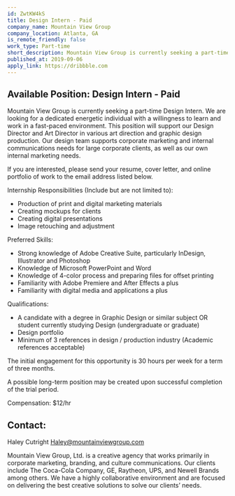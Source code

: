 ```yaml
---
id: ZwtKW4kS
title: Design Intern - Paid
company_name: Mountain View Group
company_location: Atlanta, GA
is_remote_friendly: false
work_type: Part-time
short_description: Mountain View Group is currently seeking a part-time Design Intern. We are looking for a dedicated energetic individual with a willingness to learn and work in a fast-paced environment. This...
published_at: 2019-09-06
apply_link: https://dribbble.com
---
```


## Available Position: Design Intern - Paid

Mountain View Group is currently seeking a part-time Design Intern. We are looking for a dedicated energetic individual with a willingness to learn and work in a fast-paced environment. This position will support our Design Director and Art Director in various art direction and graphic design production. Our design team supports corporate marketing and internal communications needs for large corporate clients, as well as our own internal marketing needs.

If you are interested, please send your resume, cover letter, and online portfolio of work to the email address listed below.

Internship Responsibilities (Include but are not limited to):

- Production of print and digital marketing materials
- Creating mockups for clients
- Creating digital presentations
- Image retouching and adjustment

Preferred Skills:

- Strong knowledge of Adobe Creative Suite, particularly InDesign, Illustrator and Photoshop
- Knowledge of Microsoft PowerPoint and Word
- Knowledge of 4-color process and preparing files for offset printing
- Familiarity with Adobe Premiere and After Effects a plus
- Familiarity with digital media and applications a plus

Qualifications:

- A candidate with a degree in Graphic Design or similar subject OR student currently studying Design (undergraduate or graduate)
- Design portfolio
- Minimum of 3 references in design / production industry (Academic references acceptable)

The initial engagement for this opportunity is 30 hours per week for a term of three months.

A possible long-term position may be created upon successful completion of the trial period.

Compensation: $12/hr

## Contact:

Haley Cutright
Haley@mountainviewgroup.com

Mountain View Group, Ltd. is a creative agency that works primarily in corporate marketing, branding, and culture communications. Our clients include The Coca-Cola Company, GE, Raytheon, UPS, and Newell Brands among others. We have a highly collaborative environment and are focused on delivering the best creative solutions to solve our clients’ needs.